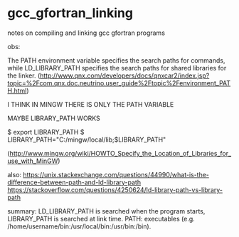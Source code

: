 # gcc_gfortran_linking
notes on compiling and linking gcc gfortran programs

obs:

The PATH environment variable specifies the search paths for commands, while LD_LIBRARY_PATH specifies the search paths for shared libraries for the linker. 
(http://www.qnx.com/developers/docs/qnxcar2/index.jsp?topic=%2Fcom.qnx.doc.neutrino.user_guide%2Ftopic%2Fenvironment_PATH.html)

I THINK IN MINGW THERE IS ONLY THE PATH VARIABLE


MAYBE LIBRARY_PATH WORKS

$ export LIBRARY_PATH
$ LIBRARY_PATH="C:/mingw/local/lib;$LIBRARY_PATH"

(http://www.mingw.org/wiki/HOWTO_Specify_the_Location_of_Libraries_for_use_with_MinGW)


also:
https://unix.stackexchange.com/questions/44990/what-is-the-difference-between-path-and-ld-library-path
https://stackoverflow.com/questions/4250624/ld-library-path-vs-library-path

summary:
LD_LIBRARY_PATH is searched when the program starts, LIBRARY_PATH is searched at link time.
PATH: executables (e.g. /home/username/bin:/usr/local/bin:/usr/bin:/bin).
